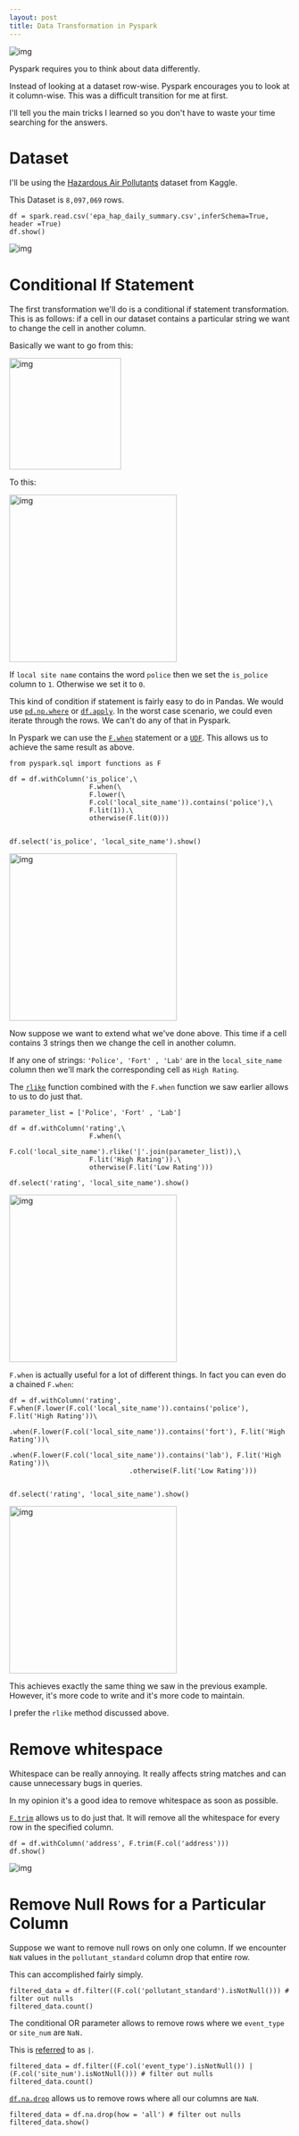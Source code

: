 ```yaml
---
layout: post
title: Data Transformation in Pyspark
---
```


![img](/images/pyspark_hacks/background.png)

Pyspark requires you to think about data differently. 

Instead of looking at a dataset row-wise. Pyspark encourages you to look at it column-wise. This was a difficult transition for me at first.

I'll tell you the main tricks I learned so you don't have to waste your time searching for the answers. 


# Dataset

I'll be using the [Hazardous Air Pollutants](https://www.kaggle.com/epa/hazardous-air-pollutants) dataset from Kaggle.

This Dataset is `8,097,069` rows.

```
df = spark.read.csv('epa_hap_daily_summary.csv',inferSchema=True, header =True)
df.show()
```
![img](/images/pyspark_hacks/spark_show.png)



# Conditional If Statement

The first transformation we'll do is a conditional if statement transformation. This is as follows: if a cell in our dataset contains a particular string we want to change the cell in another column.

Basically we want to go from this:

<img src="/images/pyspark_hacks/pyspark_conditional_if_before.png" alt="img" width="200"/>

<!-- ![img](/images/pyspark_hacks/pyspark_conditional_if_before.png)
 -->
To this:

<img src="/images/pyspark_hacks/pyspark_conditional_if_after.png" alt="img" width="300"/>

<!-- ![img](/images/pyspark_hacks/pyspark_conditional_if_after.png) -->

If `local site name` contains the word `police` then we set the `is_police` column to `1`. Otherwise we set it to `0`.

This kind of condition if statement is fairly easy to do in Pandas. We would use [`pd.np.where`](https://pandas.pydata.org/pandas-docs/stable/reference/api/pandas.DataFrame.where.html) or [`df.apply`](https://pandas.pydata.org/pandas-docs/stable/reference/api/pandas.DataFrame.apply.html). In the worst case scenario, we could even iterate through the rows. We can't do any of that in Pyspark.

In Pyspark we can use the [`F.when`](https://spark.apache.org/docs/2.1.0/api/python/pyspark.sql.html#pyspark.sql.functions.when) statement or a [`UDF`](https://spark.apache.org/docs/2.2.0/api/python/pyspark.sql.html#pyspark.sql.functions.udf). This allows us to achieve the same result as above.

```
from pyspark.sql import functions as F

df = df.withColumn('is_police',\
					F.when(\
					F.lower(\
					F.col('local_site_name')).contains('police'),\
					F.lit(1)).\
                    otherwise(F.lit(0)))


df.select('is_police', 'local_site_name').show()
```

<img src="/images/pyspark_hacks/pyspark_conditional_if_after.png" alt="img" width="300"/>
<!-- 
![img](/images/pyspark_hacks/pyspark_conditional_if_after.png) -->



Now suppose we want to extend what we've done above. This time if a cell contains 3 strings then we change the cell in another column. 

If any one of strings: `'Police', 'Fort' , 'Lab'` are in the `local_site_name` column then we'll mark the corresponding cell as `High Rating`.

The [`rlike`](https://spark.apache.org/docs/2.2.0/api/python/pyspark.sql.html#pyspark.sql.Column.like) function combined with the `F.when` function we saw earlier allows to us to do just that.


```
parameter_list = ['Police', 'Fort' , 'Lab']

df = df.withColumn('rating',\
					F.when(\
					F.col('local_site_name').rlike('|'.join(parameter_list)),\
					F.lit('High Rating')).\
					otherwise(F.lit('Low Rating')))

df.select('rating', 'local_site_name').show()
```


<img src="/images/pyspark_hacks/pyspark_conditional_if_rlike.png" alt="img" width="300"/>

<!-- ![img](/images/pyspark_hacks/pyspark_conditional_if_rlike.png) -->


`F.when` is actually useful for a lot of different things. In fact you can even do a chained `F.when`:


```
df = df.withColumn('rating', F.when(F.lower(F.col('local_site_name')).contains('police'), F.lit('High Rating'))\
                              .when(F.lower(F.col('local_site_name')).contains('fort'), F.lit('High Rating'))\
                              .when(F.lower(F.col('local_site_name')).contains('lab'), F.lit('High Rating'))\
                              .otherwise(F.lit('Low Rating')))


df.select('rating', 'local_site_name').show()
```

<img src="/images/pyspark_hacks/pyspark_conditional_if_rlike.png" alt="img" width="300"/>

<!-- ![img](/images/pyspark_hacks/pyspark_conditional_if_rlike.png) -->


This achieves exactly the same thing we saw in the previous example. However, it's more code to write and it's more code to maintain. 

I prefer the `rlike` method discussed above. 


# Remove whitespace

Whitespace can be really annoying. It really affects string matches and can cause unnecessary bugs in queries. 

In my opinion it's a good idea to remove whitespace as soon as possible.

[`F.trim`](https://spark.apache.org/docs/2.1.0/api/python/pyspark.sql.html#pyspark.sql.functions.trim) allows us to do just that. It will remove all the whitespace for every row in the specified column.

```
df = df.withColumn('address', F.trim(F.col('address')))
df.show()
```

![img](/images/pyspark_hacks/whitespace_after.png)

# Remove Null Rows for a Particular Column

Suppose we want to remove null rows on only one column. If we encounter `NaN` values in the `pollutant_standard` column drop that entire row. 

This can accomplished fairly simply.

```
filtered_data = df.filter((F.col('pollutant_standard').isNotNull())) # filter out nulls
filtered_data.count()
```

The conditional OR parameter allows to remove rows where we `event_type` or `site_num` are `NaN.`

This is [referred](https://stackoverflow.com/questions/3154132/what-is-the-difference-between-logical-and-conditional-and-or-in-c) to as `|`.


```
filtered_data = df.filter((F.col('event_type').isNotNull()) | (F.col('site_num').isNotNull())) # filter out nulls
filtered_data.count()
```


[`df.na.drop`](https://spark.apache.org/docs/2.2.0/api/python/pyspark.sql.html#pyspark.sql.DataFrame.dropna) allows us to remove rows where all our columns are `NaN`. 


```
filtered_data = df.na.drop(how = 'all') # filter out nulls
filtered_data.show()
```




